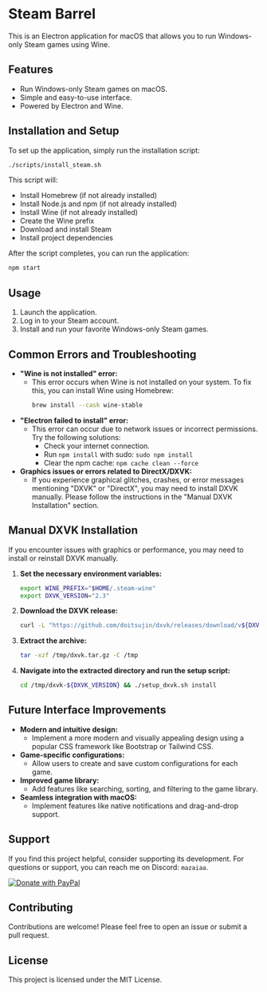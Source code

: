 # Steam Barrel

This is an Electron application for macOS that allows you to run Windows-only Steam games using Wine.

## Features

- Run Windows-only Steam games on macOS.
- Simple and easy-to-use interface.
- Powered by Electron and Wine.

## Installation and Setup

To set up the application, simply run the installation script:

```bash
./scripts/install_steam.sh
```

This script will:

- Install Homebrew (if not already installed)
- Install Node.js and npm (if not already installed)
- Install Wine (if not already installed)
- Create the Wine prefix
- Download and install Steam
- Install project dependencies

After the script completes, you can run the application:

```bash
npm start
```

## Usage

1.  Launch the application.
2.  Log in to your Steam account.
3.  Install and run your favorite Windows-only Steam games.

## Common Errors and Troubleshooting

- **"Wine is not installed" error:**
  - This error occurs when Wine is not installed on your system. To fix this, you can install Wine using Homebrew:
    ```bash
    brew install --cask wine-stable
    ```
- **"Electron failed to install" error:**
  - This error can occur due to network issues or incorrect permissions. Try the following solutions:
    - Check your internet connection.
    - Run `npm install` with sudo: `sudo npm install`
    - Clear the npm cache: `npm cache clean --force`
- **Graphics issues or errors related to DirectX/DXVK:**
  - If you experience graphical glitches, crashes, or error messages mentioning "DXVK" or "DirectX", you may need to install DXVK manually. Please follow the instructions in the "Manual DXVK Installation" section.

## Manual DXVK Installation

If you encounter issues with graphics or performance, you may need to install or reinstall DXVK manually.

1.  **Set the necessary environment variables:**

    ```bash
    export WINE_PREFIX="$HOME/.steam-wine"
    export DXVK_VERSION="2.3"
    ```

2.  **Download the DXVK release:**

    ```bash
    curl -L "https://github.com/doitsujin/dxvk/releases/download/v${DXVK_VERSION}/dxvk-${DXVK_VERSION}.tar.gz" -o /tmp/dxvk.tar.gz
    ```

3.  **Extract the archive:**

    ```bash
    tar -xzf /tmp/dxvk.tar.gz -C /tmp
    ```

4.  **Navigate into the extracted directory and run the setup script:**
    ```bash
    cd /tmp/dxvk-${DXVK_VERSION} && ./setup_dxvk.sh install
    ```

## Future Interface Improvements

- **Modern and intuitive design:**
  - Implement a more modern and visually appealing design using a popular CSS framework like Bootstrap or Tailwind CSS.
- **Game-specific configurations:**
  - Allow users to create and save custom configurations for each game.
- **Improved game library:**
  - Add features like searching, sorting, and filtering to the game library.
- **Seamless integration with macOS:**
  - Implement features like native notifications and drag-and-drop support.

## Support

If you find this project helpful, consider supporting its development. For questions or support, you can reach me on Discord: `mazaiaa`.

[![Donate with PayPal](https://www.paypalobjects.com/en_US/i/btn/btn_donateCC_LG.gif)](https://www.paypal.com/cgi-bin/webscr?cmd=_donations&business=jonathan_mazaia@outlook.com&item_name=Supporting+the+development+of+Steam+macOS)

## Contributing

Contributions are welcome! Please feel free to open an issue or submit a pull request.

## License

This project is licensed under the MIT License.
